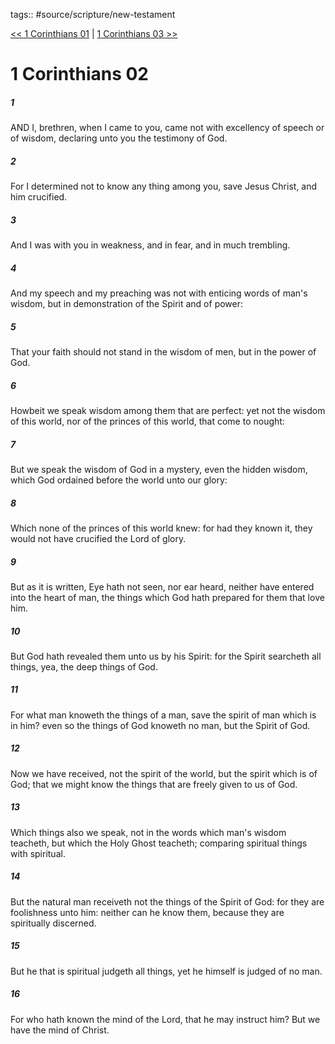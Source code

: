 tags:: #source/scripture/new-testament

[<< 1 Corinthians 01](source/scripture/new-testament/07_1_Corinthians/1_Corinthians_01.md) | [1 Corinthians 03 >>](source/scripture/new-testament/07_1_Corinthians/1_Corinthians_03.md)

# 1 Corinthians 02

##### 1

AND I, brethren, when I came to you, came not with excellency of speech or of wisdom, declaring unto you the testimony of God.

##### 2

For I determined not to know any thing among you, save Jesus Christ, and him crucified.

##### 3

And I was with you in weakness, and in fear, and in much trembling.

##### 4

And my speech and my preaching was not with enticing words of man's wisdom, but in demonstration of the Spirit and of power:

##### 5

That your faith should not stand in the wisdom of men, but in the power of God.

##### 6

Howbeit we speak wisdom among them that are perfect: yet not the wisdom of this world, nor of the princes of this world, that come to nought:

##### 7

But we speak the wisdom of God in a mystery, even the hidden wisdom, which God ordained before the world unto our glory:

##### 8

Which none of the princes of this world knew: for had they known it, they would not have crucified the Lord of glory.

##### 9

But as it is written, Eye hath not seen, nor ear heard, neither have entered into the heart of man, the things which God hath prepared for them that love him.

##### 10

But God hath revealed them unto us by his Spirit: for the Spirit searcheth all things, yea, the deep things of God.

##### 11

For what man knoweth the things of a man, save the spirit of man which is in him? even so the things of God knoweth no man, but the Spirit of God.

##### 12

Now we have received, not the spirit of the world, but the spirit which is of God; that we might know the things that are freely given to us of God.

##### 13

Which things also we speak, not in the words which man's wisdom teacheth, but which the Holy Ghost teacheth; comparing spiritual things with spiritual.

##### 14

But the natural man receiveth not the things of the Spirit of God: for they are foolishness unto him: neither can he know them, because they are spiritually discerned.

##### 15

But he that is spiritual judgeth all things, yet he himself is judged of no man.

##### 16

For who hath known the mind of the Lord, that he may instruct him? But we have the mind of Christ.

